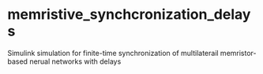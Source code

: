 # memristive_synchcronization_delays
Simulink simulation for finite-time synchronization of multilaterail memristor-based nerual networks with delays
